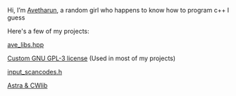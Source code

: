 Hi, I’m [Avetharun](https://github.com/avetharun), a random girl who happens to know how to program c++ I guess

Here's a few of my projects:

[ave_libs.hpp](https://github.com/avetharun/avetharun/blob/main/ave_libs.hpp)

[Custom GNU GPL-3 license](https://github.com/avetharun/avetharun/blob/main/gnu_gpl_3_a_LICENSE)
(Used in most of my projects)

[input_scancodes.h](https://github.com/avetharun/avetharun/blob/main/input_scancodes.h)

[Astra & CWlib](https://github.com/avetharun/astra-game)
